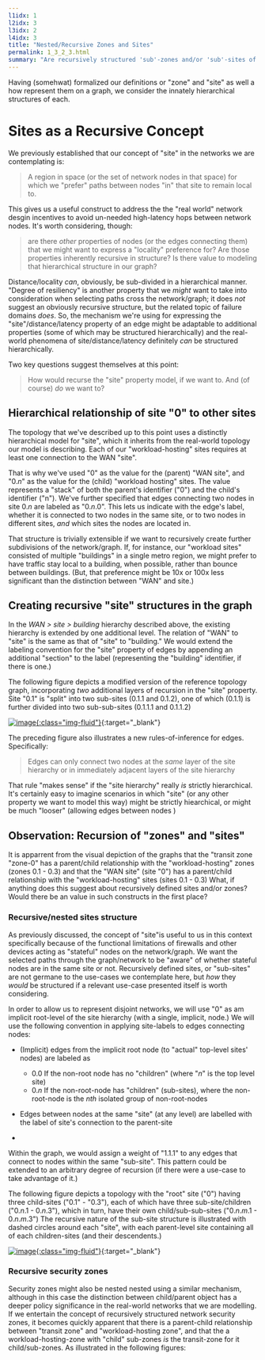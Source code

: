 ```yaml
---
l1idx: 1
l2idx: 3
l3idx: 2
l4idx: 3
title: "Nested/Recursive Zones and Sites"
permalink: 1_3_2_3.html
summary: "Are recursively structured 'sub'-zones and/or 'sub'-sites of value?"
---
```


Having (somehwat) formalized our definitions or "zone" and "site" as well a how represent them on a graph, we consider the innately hierarchical structures of each.

# Sites as a Recursive Concept

We previously established that our concept of "site" in the networks we are contemplating is:
> A region in space (or the set of network nodes in that space) for which we "prefer" paths between nodes "in" that site to remain local to.

This gives us a useful construct to address the the "real world" network desgin incentives to avoid un-needed high-latency hops between network nodes.  It's worth considering, though: 
> are there *other* properties of nodes (or the edges connecting them) that we might want to express a "locality" preference for?  Are those properties inherently recursive in structure?  Is there value to modeling that hierarchical structure in our graph?

Distance/locality *can*, obviously, be sub-divided in a hierarchical manner.   "Degree of resiliency" is another property that we *might* want to take into consideration when selecting paths cross the network/graph; it does *not* suggest an obviously recursive structure, but the related topic of failure domains *does*.  So, the mechanism we're using for expressing the "site"/distance/latency property of an edge might be adaptable to additional properties (some of which may be structured hierarchically) and the real-world phenomena of site/distance/latency definitely *can* be structured hierarchically.

Two key questions suggest themselves at this point:
> How would recurse the "site" property model, if we want to.  And (of course) *do* we want to?

##  Hierarchical relationship of site "0" to other sites

The topology that we've described up to this point uses a distinctly hierarchical model for "site", which it inherits from the real-world topology our model is describing.  Each of our "workload-hosting" sites requires at least one connection to the WAN "site".

That is why we've used "0" as the value for the (parent) "WAN site", and "0.*n*" as the value for the (child) "workload hosting" sites.  The value represents a "stack" of both the parent's identifier ("0") and the child's identifier ("n").   We've further specified that edges connecting two nodes in site 0.*n* are labeled as "0.*n*.0".  This lets us indicate with the edge's label, whether it is connected to two nodes in the same site, or to two nodes in different sites, *and* which sites the nodes are located in.

That structure is trivially extensible if we want to recursively create further subdivisions of the network/graph.  If, for instance, our "workload sites" consisted of multiple "buildings" in a single metro region, we might prefer to have traffic stay local to a building, when possible, rather than bounce between buildings.  (But, that preference might be 10x or 100x less significant than the distinction between "WAN" and site.)


## Creating recursive "site" structures in the graph

In the *WAN > site > building* hierarchy described above, the existing hierarchy is extended by one additional level.  The relation of "WAN" to "site" is the same as that of "site" to "building."  We would extend the labeling convention for the "site" property of edges by appending an additional "section" to the label (representing the "building" identifier, if there is one.)

The following figure depicts a modified version of the reference topology graph, incorporating *two* additional layers of recursion in the "site" property.  Site "0.1" is "split" into two sub-sites  (0.1.1 and 0.1.2), one of which (0.1.1) is further divided into two sub-sub-sites (0.1.1.1 and 0.1.1.2)

[![image](./grphth-13.svg){:class="img-fluid"}](./pages/1/3(ecmp-symmetric)/grphth-13.svg){:target="_blank"}

The preceding figure also illustrates a new rules-of-inference for edges.  Specifically:
> Edges can only connect two nodes at the *same* layer of the site hierarchy or in immediately adjacent layers of the site hierarchy

That rule "makes sense" if the "site hierarchy" really *is* strictly hierarchical. It's certainly easy to imagine scenarios in which "site" (or any other property we want to model this way) might be strictly hiearchical, or might be much "looser" (allowing edges between nodes )






## Observation: Recursion of "zones" and "sites"

It is apparrent from the visual depiction of the graphs that the "transit zone "zone-0" has a parent/child relationship with the "workload-hosting" zones (zones 0.1 - 0.3) and that the "WAN site" (site "0") has a parent/child relationship with the "workload-hosting" sites (sites 0.1 - 0.3)  What, if anything does this suggest about recursively defined sites and/or zones?  Would there be an value in such constructs in the first place?

### Recursive/nested sites structure

As previously discussed, the concept of "site"is useful to us in this context specifically because of the functional limitations of firewalls and other devices acting as "stateful" nodes on the network/graph. We want the selected paths through the graph/network to be "aware" of whether stateful nodes are in the same site or not.  Recursively defined sites, or "sub-sites" are not germane to the use-cases we contemplate here, but *how* they *would* be structured if a relevant use-case presented itself is worth considering.

In order to allow us to represent disjoint networks, we will use "0" as am implicit root-level of the site hierarchy (with a single, implicit, node.)  We will use the following convention in applying site-labels to edges connecting nodes:
- (Implicit) edges from the implicit root node (to "actual" top-level sites' nodes) are labeled as
  - 0.0 If the non-root node has no "children"  (where "*n*" is the top level site)
  - 0.*n* If the non-root-node has "children" (sub-sites), where the non-root-node is the *nth* isolated group of non-root-nodes
- Edges between nodes at the same "site" (at any level) are labelled with the label of site's connection to the parent-site

 - 
Within the graph, we would assign a weight of "1.1.1" to any edges that connect to nodes within the same "sub-site".  This pattern could be extended to an arbitrary degree of recursion (if there were a use-case to take advantage of it.)

The following figure depicts a topology with the "root" site ("0") having three child-sites ("0.1" - "0.3"), each of which have three sub-site/children ("0.*n*.1 - 0.*n*.3"), which in turn, have their own child/sub-sub-sites ("0.*n*.*m*.1 - 0.*n*.*m*.3")   The recursive nature of the sub-site structure is illustrated with dashed circles around each "site", with each parent-level site containing all of each children-sites (and their descendents.)

[![image](./grphth-1.svg){:class="img-fluid"}](./grphth-1.svg){:target="_blank"}

### Recursive security zones

Security zones might also be nested nested using a similar mechanism, although in this case the distinction between child/parent object has a deeper policy significance in the real-world networks that we are modelling.  If we entertain the concept of recursively structured network security zones, it becomes quickly apparent that there is a parent-child relationship between "transit zone" and "workload-hosting zone", and that the a workload-hosting-zone with "child" sub-zones *is* the transit-zone for it child/sub-zones.  As illustrated in the following figures:
